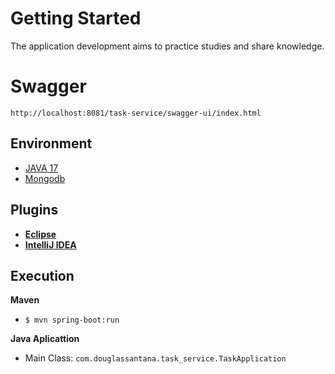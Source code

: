 # Getting Started

The application development aims to practice studies and share knowledge.

# Swagger

    http://localhost:8081/task-service/swagger-ui/index.html

## Environment

- [JAVA 17](https://www.oracle.com/java/technologies/javase/jdk17-archive-downloads.html)
- [Mongodb](https://www.mongodb.com/try/download/community-kubernetes-operator)

## Plugins

-   [**Eclipse**](https://projectlombok.org/setup/eclipse)
-   [**IntelliJ IDEA**](https://projectlombok.org/setup/intellij)

## Execution
**Maven**

- `$ mvn spring-boot:run`

**Java Aplicattion**

- Main Class: `com.douglassantana.task_service.TaskApplication`